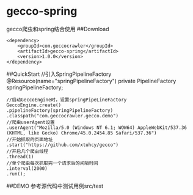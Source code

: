 # gecco-spring
gecco爬虫和spring结合使用
##Download

	<dependency>
	    <groupId>com.geccocrawler</groupId>
	    <artifactId>gecco-spring</artifactId>
	    <version>1.0.0</version>
	</dependency>

##QuickStart
	//引入SpringPipelineFactory
	@Resource(name="springPipelineFactory")
	private PipelineFactory springPipelineFactory;

	//启动GeccoEngine时，设置springPipeLineFactory
	GeccoEngine.create()
	.pipelineFactory(springPipelineFactory)
	.classpath("com.geccocrawler.gecco.demo")
	//爬虫userAgent设置
	.userAgent("Mozilla/5.0 (Windows NT 6.1; WOW64) AppleWebKit/537.36 (KHTML, like Gecko) Chrome/45.0.2454.85 Safari/537.36")
	//开始抓取的页面地址
	.start("https://github.com/xtuhcy/gecco")
	//开启几个爬虫线程
	.thread(1)
	//单个爬虫每次抓取完一个请求后的间隔时间
	.interval(2000)
	.run();
##DEMO
参考源代码中测试用例src/test